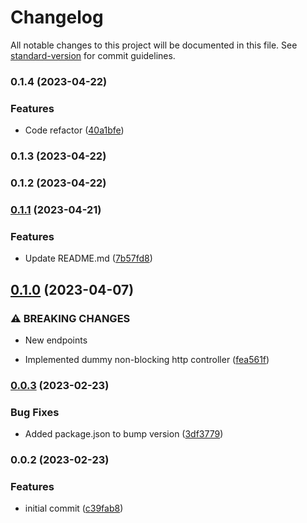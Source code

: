 # Changelog

All notable changes to this project will be documented in this file. See [standard-version](https://github.com/conventional-changelog/standard-version) for commit guidelines.

### 0.1.4 (2023-04-22)


### Features

* Code refactor ([40a1bfe](https://github.com/scarrionv/micronaut-dummy/commit/40a1bfe9033e6e2d8da503d801b59c238298e664))

### 0.1.3 (2023-04-22)

### 0.1.2 (2023-04-22)

### [0.1.1](https://github.com/scarrionv/micronaut-dummy/compare/v0.1.0...v0.1.1) (2023-04-21)


### Features

* Update README.md ([7b57fd8](https://github.com/scarrionv/micronaut-dummy/commit/7b57fd8bdc0322e4ba3772e7ec66d2afbcc1e6c2))

## [0.1.0](https://github.com/scarrionv/micronaut-dummy/compare/v0.0.3...v0.1.0) (2023-04-07)


### ⚠ BREAKING CHANGES

* New endpoints

* Implemented dummy non-blocking http controller ([fea561f](https://github.com/scarrionv/micronaut-dummy/commit/fea561fa642cad6542369d4020885c8294149af5))

### [0.0.3](https://github.com/scarrionv/micronaut-dummy/compare/v0.0.2...v0.0.3) (2023-02-23)


### Bug Fixes

* Added package.json to bump version ([3df3779](https://github.com/scarrionv/micronaut-dummy/commit/3df3779ff93b20b156fcc8ff7256d859306bbdbc))

### 0.0.2 (2023-02-23)


### Features

* initial commit ([c39fab8](https://github.com/scarrionv/micronaut-dummy/commit/c39fab85e68ac521c92c7331046aa45fa42df242))
